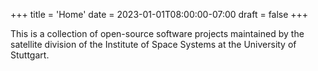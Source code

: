 +++
title = 'Home'
date = 2023-01-01T08:00:00-07:00
draft = false
+++

This is a collection of open-source software projects maintained by the
satellite division of the Institute of Space Systems at the University of
Stuttgart.
